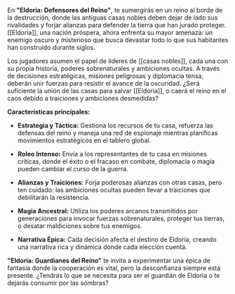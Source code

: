En **"Eldoria: Defensores del Reino"**, te sumergirás en un reino al borde de la destrucción, donde las antiguas casas nobles deben dejar de lado sus rivalidades y forjar alianzas para defender la tierra que han jurado proteger. [[Eldoria]], una nación próspera, ahora enfrenta su mayor amenaza: un enemigo oscuro y misterioso que busca devastar todo lo que sus habitantes han construido durante siglos. 

Los jugadores asumen el papel de líderes de [[casas nobles]], cada una con su propia historia, poderes sobrenaturales y ambiciones ocultas. A través de decisiones estratégicas, misiones peligrosas y diplomacia tensa, deberán unir fuerzas para resistir el avance de la oscuridad. ¿Será suficiente la unión de las casas para salvar [[Eldoria]], o caerá el reino en el caos debido a traiciones y ambiciones desmedidas?

**Características principales:**

- **Estrategia y Táctica:** Gestiona los recursos de tu casa, refuerza las defensas del reino y maneja una red de espionaje mientras planificas movimientos estratégicos en el tablero global.
  
- **Roleo Intenso:** Envía a los representantes de tu casa en misiones críticas, donde el éxito o el fracaso en combate, diplomacia o magia pueden cambiar el curso de la guerra.

- **Alianzas y Traiciones:** Forja poderosas alianzas con otras casas, pero ten cuidado: las ambiciones ocultas pueden llevar a traiciones que debilitarán la resistencia.

- **Magia Ancestral:** Utiliza los poderes arcanos transmitidos por generaciones para invocar fuerzas sobrenaturales, proteger tus tierras, o desatar maldiciones sobre tus enemigos.

- **Narrativa Épica:** Cada decisión afecta el destino de Eldoria, creando una narrativa rica y dinámica donde cada elección cuenta.

**"Eldoria: Guardianes del Reino"** te invita a experimentar una épica de fantasía donde la cooperación es vital, pero la desconfianza siempre está presente. ¿Tendrás lo que se necesita para ser el guardián de Eldoria o te dejarás consumir por las sombras?